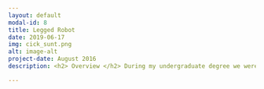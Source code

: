 ```yaml
---
layout: default
modal-id: 8
title: Legged Robot
date: 2019-06-17
img: cick_sunt.png
alt: image-alt
project-date: August 2016
description: <h2> Overview </h2> During my undergraduate degree we were tasked with building a walking legged robot. <br><br> <h2>Specifications</h2> The Robot had to adhere to the following specifications<span>&#58;</span> <br><h3>Construction Constraints</h3><ul><li>The robot had to have legs, not wheels, capable of supporting and propelling the robot.</li><li>The robot must be powered entirely off of a 9V battery and utilise no more than two low power motors.</li><li>The robot was to be programmed in C on an STM32FO51 Micro-controller.</li></ul><br><h3>Functional Constraints</h3><ul><li>The robot must be able to wait for a green "go" light to start moving.</li><li>The robot must follow a black line (black tape) on the floor and stick to its path.</li><li>The robot must be able to "see" a glue stick ahead in its path, pick up the glue stick and hoist it to the other side of the robot.</li><li>The robot must achieve all of the above as quickly as possible.</li></ul><br><br> <h2>Video</h2> <div align="center"> <iframe width="630" height="385" src="https://www.youtube-nocookie.com/embed/jh0jbvVAkj8" frameborder="0" allow="accelerometer; autoplay; encrypted-media; gyroscope; picture-in-picture" allowfullscreen></iframe> </div>

---
```

